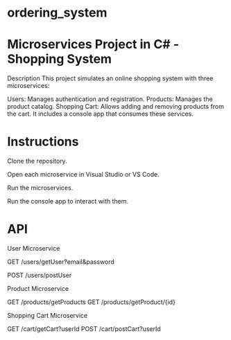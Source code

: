 # ordering_system
# Microservices Project in C# - Shopping System
Description
This project simulates an online shopping system with three microservices:

Users: Manages authentication and registration.
Products: Manages the product catalog.
Shopping Cart: Allows adding and removing products from the cart.
It includes a console app that consumes these services.

# Instructions

Clone the repository.

Open each microservice in Visual Studio or VS Code.

Run the microservices.

Run the console app to interact with them.

# API
User Microservice

GET /users/getUser?email&password

POST /users/postUser

Product Microservice

GET /products/getProducts
GET /products/getProduct/{id}

Shopping Cart Microservice

GET /cart/getCart?userId
POST /cart/postCart?userId
